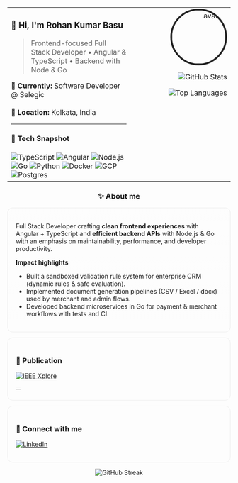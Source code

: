 <!--
  Profile README (card-based, icon badges, stats)
  Replace ALL <PLACEHOLDERS> below with your real values
-->

<div align="center">

<!-- ===== Header Card ===== -->
<table width="100%" style="max-width:900px;">
<tr>
<td width="55%" valign="top">

### 👋 Hi, I'm **Rohan Kumar Basu**  
> Frontend-focused Full Stack Developer • Angular & TypeScript • Backend with Node & Go

**🔭 Currently:** Software Developer @ Selegic  
<br>
**📍 Location:** Kolkata, India  

---

#### 🔧 Tech Snapshot
<div>
<!-- Use "for-the-badge" style icons -->
<img alt="TypeScript" src="https://img.shields.io/badge/-TypeScript-3178C6?style=for-the-badge&logo=typescript&logoColor=white" />
<img alt="Angular" src="https://img.shields.io/badge/-Angular-DD0031?style=for-the-badge&logo=angular&logoColor=white" />
<img alt="Node.js" src="https://img.shields.io/badge/-Node.js-339933?style=for-the-badge&logo=node.js&logoColor=white" />
<img alt="Go" src="https://img.shields.io/badge/-Go-00ADD8?style=for-the-badge&logo=go&logoColor=white" />
<img alt="Python" src="https://img.shields.io/badge/-Python-3776AB?style=for-the-badge&logo=python&logoColor=white" />
<img alt="Docker" src="https://img.shields.io/badge/-Docker-2496ED?style=for-the-badge&logo=docker&logoColor=white" />
<img alt="GCP" src="https://img.shields.io/badge/-GCP-4285F4?style=for-the-badge&logo=googlecloud&logoColor=white" />
<img alt="Postgres" src="https://img.shields.io/badge/-Postgres-316192?style=for-the-badge&logo=postgresql&logoColor=white" />
</div>

</td>

<td width="45%" valign="top" align="right">

<!-- ===== Right column: avatar + stats ===== -->
<img src="https://avatars.githubusercontent.com/u/88228819?s=400&u=8436500d851c51a3ee70d3fd584f66cd3598d0c7&v=4" alt="avatar" width="120" style="border-radius:50%; border:4px solid #222;"/>

<br />

<!-- Stats / top-langs cards (replace USERNAME) -->
<p>
  <img alt="GitHub Stats" src="https://github-readme-stats.vercel.app/api?username=Dev-Rik&show_icons=true&theme=dark&hide_border=true" />
</p>
<p>
  <img alt="Top Languages" src="https://github-readme-stats.vercel.app/api/top-langs/?username=Dev-Rik&layout=compact&theme=dark&hide_border=true" />
</p>

</td>
</tr>
</table>

<!-- ===== About (card) ===== -->
### ✨ About me
<div align="left" style="max-width:900px; margin: 12px auto; padding:18px; border-radius:12px; border:1px solid rgba(120,120,120,0.12); background: linear-gradient(180deg, rgba(255,255,255,0.02), rgba(255,255,255,0.00));">

Full Stack Developer crafting **clean frontend experiences** with Angular + TypeScript and **efficient backend APIs** with Node.js & Go with an emphasis on maintainability, performance, and developer productivity.

**Impact highlights**
- Built a sandboxed validation rule system for enterprise CRM (dynamic rules & safe evaluation).  
- Implemented document generation pipelines (CSV / Excel / docx) used by merchant and admin flows.  
- Developed backend microservices in Go for payment & merchant workflows with tests and CI.
</div>

<!-- ===== Publications (card) ===== -->
<div align="left" style="max-width:900px; margin: 12px auto; padding:18px; border-radius:12px; border:1px solid rgba(120,120,120,0.12);">
  
### 📝 Publication
<p>
  <a href="https://ieeexplore.ieee.org/document/9972690">
    <img src="https://img.shields.io/badge/IEEE%20Xplore-View%20Paper-00629B?style=for-the-badge&logo=ieee&logoColor=white" alt="IEEE Xplore"/>
  </a>
</p>
<sub><b><LSTM Model based Time Series Modelling and Prognosis of Foreign Exchange Rates against US Dollar></b> — <IEEE 2nd MysuruCon 2022></sub>
</div>

<!-- ===== Connect (card) ===== -->
<div align="left" style="max-width:900px; margin: 12px auto; padding:18px; border-radius:12px; border:1px solid rgba(120,120,120,0.12);">
  
### 🔗 Connect with me
<p>
  <a href="https://www.linkedin.com/in/rohan-kumar-basu-2653a4193/">
    <img src="https://img.shields.io/badge/LinkedIn-0077B5?style=for-the-badge&logo=linkedin&logoColor=black" alt="LinkedIn"/>
  </a>
</p>
</div>

<!-- ===== Contribution / Streak ===== -->
<p align="center">
  <img alt="GitHub Streak" src="https://github-readme-streak-stats.herokuapp.com/?user=<Dev-Rik>&theme=dark&hide_border=true" />
</p>

</div>

